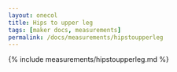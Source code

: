 ```yaml
---
layout: onecol
title: Hips to upper leg
tags: [maker docs, measurements]
permalink: /docs/measurements/hipstoupperleg
---
```

{% include measurements/hipstoupperleg.md %}
